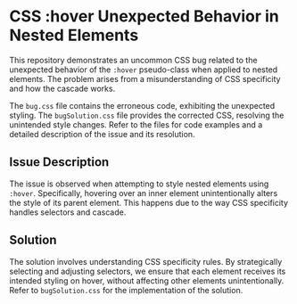 # CSS :hover Unexpected Behavior in Nested Elements

This repository demonstrates an uncommon CSS bug related to the unexpected behavior of the `:hover` pseudo-class when applied to nested elements.  The problem arises from a misunderstanding of CSS specificity and how the cascade works. 

The `bug.css` file contains the erroneous code, exhibiting the unexpected styling.  The `bugSolution.css` file provides the corrected CSS, resolving the unintended style changes.  Refer to the files for code examples and a detailed description of the issue and its resolution.

## Issue Description

The issue is observed when attempting to style nested elements using `:hover`. Specifically, hovering over an inner element unintentionally alters the style of its parent element. This happens due to the way CSS specificity handles selectors and cascade.

## Solution

The solution involves understanding CSS specificity rules. By strategically selecting and adjusting selectors, we ensure that each element receives its intended styling on hover, without affecting other elements unintentionally. Refer to `bugSolution.css` for the implementation of the solution.